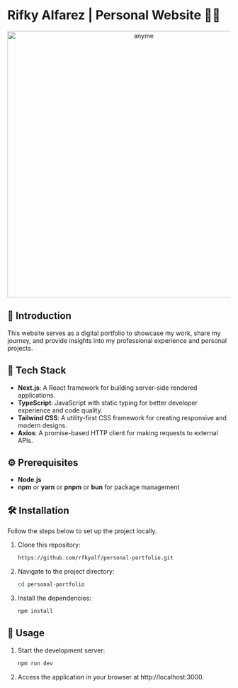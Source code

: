 # Rifky Alfarez | Personal Website 👨‍💻

<div align="center" width="100%">
   <img width="600" alt="anyme" src="https://i.imgur.com/Orq2q8c.png">
</div>

## 🌟 Introduction

This website serves as a digital portfolio to showcase my work, share my journey, and provide insights into my professional experience and personal projects.

## 🧰 Tech Stack

- **Next.js**: A React framework for building server-side rendered applications.
- **TypeScript**: JavaScript with static typing for better developer experience and code quality.
- **Tailwind CSS**: A utility-first CSS framework for creating responsive and modern designs.
- **Axios**: A promise-based HTTP client for making requests to external APIs.

## ⚙️ Prerequisites

- **Node.js**
- **npm** or **yarn** or **pnpm** or **bun** for package management

## 🛠️ Installation

Follow the steps below to set up the project locally.

1. Clone this repository:

   ```bash
   https://github.com/rfkyalf/personal-portfolio.git
   ```

2. Navigate to the project directory:

   ```bash
   cd personal-portfolio
   ```

3. Install the dependencies:

   ```bash
   npm install
   ```

## 🚀 Usage

1. Start the development server:

   ```bash
   npm run dev
   ```

2. Access the application in your browser at http://localhost:3000.
